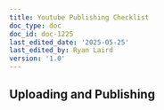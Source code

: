 ```yaml
---
title: Youtube Publishing Checklist
doc_type: doc
doc_id: doc-1225
last_edited_date: '2025-05-25'
last_edited_by: Ryan Laird
version: '1.0'
---
```


## Uploading and Publishing

<!-- Unsupported block type: to_do -->

<!-- Unsupported block type: to_do -->

<!-- Unsupported block type: to_do -->

<!-- Unsupported block type: to_do -->

<!-- Unsupported block type: to_do -->

<!-- Unsupported block type: to_do -->

<!-- Unsupported block type: to_do -->

<!-- Unsupported block type: to_do -->
